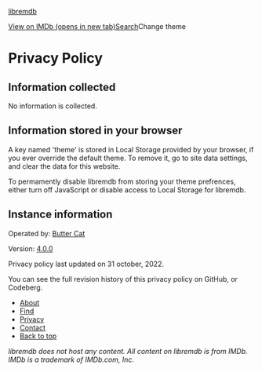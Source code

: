 [libremdb](https://libremdb.catsarch.com/find)

[View on IMDb (opens in new tab)](https://www.imdb.com/)[Search](https://libremdb.catsarch.com/find)Change theme

Privacy Policy
==============

Information collected
---------------------

No information is collected.

Information stored in your browser
----------------------------------

A key named 'theme' is stored in Local Storage provided by your browser, if you ever override the default theme. To remove it, go to site data settings, and clear the data for this website.

To permamently disable libremdb from storing your theme prefrences, either turn off JavaScript or disable access to Local Storage for libremdb.

Instance information
--------------------

Operated by: [Butter Cat](https://catsarch.com/)

Version: [4.0.0](https://github.com/zyachel/libremdb/tree/v4.0.0)

Privacy policy last updated on 31 october, 2022.

You can see the full revision history of this privacy policy on GitHub, or Codeberg.

* [About](https://libremdb.catsarch.com/about)
* [Find](https://libremdb.catsarch.com/find)
* [Privacy](https://libremdb.catsarch.com/privacy)
* [Contact](https://libremdb.catsarch.com/contact)
* [Back to top](#)

_libremdb does not host any content. All content on libremdb is from IMDb. IMDb is a trademark of IMDb.com, Inc._